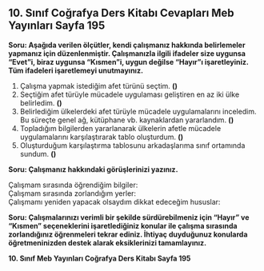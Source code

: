 ## 10. Sınıf Coğrafya Ders Kitabı Cevapları Meb Yayınları Sayfa 195

**Soru: Aşağıda verilen ölçütler, kendi çalışmanız hakkında belirlemeler yapmanız için düzenlenmiştir. Çalışmanızla ilgili ifadeler size uygunsa “Evet”i, biraz uygunsa “Kısmen”i, uygun değilse “Hayır”ı işaretleyiniz. Tüm ifadeleri işaretlemeyi unutmayınız.**

1. Çalışma yapmak istediğim afet türünü seçtim. **()**  
 2. Seçtiğim afet türüyle mücadele uygulaması geliştiren en az iki ülke belirledim. **()**  
 3. Belirlediğim ülkelerdeki afet türüyle mücadele uygulamalarını inceledim. Bu süreçte genel ağ, kütüphane vb. kaynaklardan yararlandım. **()**  
 4. Topladığım bilgilerden yararlanarak ülkelerin afetle mücadele uygulamalarını karşılaştırarak tablo oluşturdum. **()**  
 5. Oluşturduğum karşılaştırma tablosunu arkadaşlarıma sınıf ortamında sundum. **()**

**Soru: Çalışmanız hakkındaki görüşlerinizi yazınız.**

Çalışmam sırasında öğrendiğim bilgiler:  
 Çalışmam sırasında zorlandığım yerler:  
 Çalışmamı yeniden yapacak olsaydım dikkat edeceğim hususlar:

**Soru: Çalışmalarınızı verimli bir şekilde sürdürebilmeniz için “Hayır” ve “Kısmen” seçeneklerini işaretlediğiniz konular ile çalışma sırasında zorlandığınız öğrenmeleri tekrar ediniz. İhtiyaç duyduğunuz konularda öğretmeninizden destek alarak eksiklerinizi tamamlayınız.**

**10. Sınıf Meb Yayınları Coğrafya Ders Kitabı Sayfa 195**
